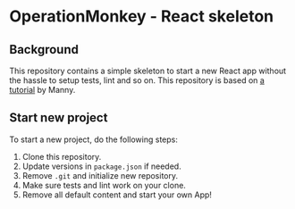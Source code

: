 # OperationMonkey - React skeleton

## Background

This repository contains a simple skeleton to start a new React app without the hassle to setup tests, lint and so on. This repository is based on [a tutorial](https://codingwithmanny.medium.com/quick-jest-setup-with-vitejs-react-typescript-82f325e4323f) by Manny. 

## Start new project

To start a new project, do the following steps:

1. Clone this repository.
2. Update versions in `package.json` if needed. 
3. Remove `.git` and initialize new repository. 
4. Make sure tests and lint work on your clone. 
5. Remove all default content and start your own App!



